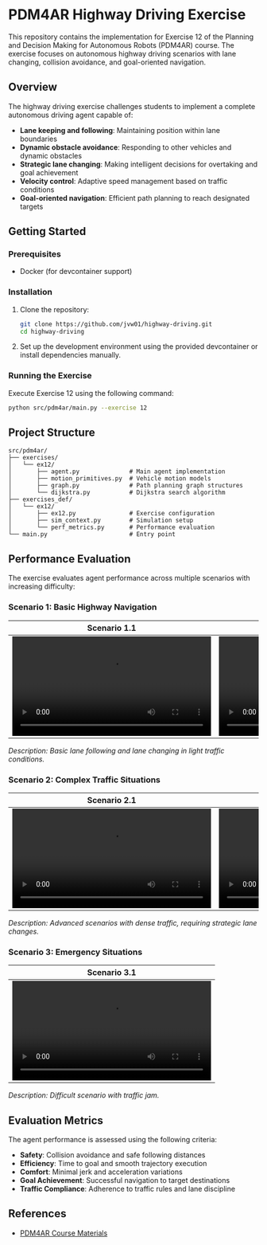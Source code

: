 # PDM4AR Highway Driving Exercise

This repository contains the implementation for Exercise 12 of the Planning and Decision Making for Autonomous Robots (PDM4AR) course. The exercise focuses on autonomous highway driving scenarios with lane changing, collision avoidance, and goal-oriented navigation.

## Overview

The highway driving exercise challenges students to implement a complete autonomous driving agent capable of:
- **Lane keeping and following**: Maintaining position within lane boundaries
- **Dynamic obstacle avoidance**: Responding to other vehicles and dynamic obstacles
- **Strategic lane changing**: Making intelligent decisions for overtaking and goal achievement
- **Velocity control**: Adaptive speed management based on traffic conditions
- **Goal-oriented navigation**: Efficient path planning to reach designated targets

## Getting Started

### Prerequisites

- Docker (for devcontainer support)

### Installation

1. Clone the repository:
   ```bash
   git clone https://github.com/jvw01/highway-driving.git
   cd highway-driving
   ```

2. Set up the development environment using the provided devcontainer or install dependencies manually.

### Running the Exercise

Execute Exercise 12 using the following command:

```bash
python src/pdm4ar/main.py --exercise 12
```

## Project Structure

```
src/pdm4ar/
├── exercises/
│   └── ex12/
│       ├── agent.py              # Main agent implementation
│       ├── motion_primitives.py  # Vehicle motion models
│       ├── graph.py              # Path planning graph structures
│       └── dijkstra.py           # Dijkstra search algorithm
├── exercises_def/
│   └── ex12/
│       ├── ex12.py               # Exercise configuration
│       ├── sim_context.py        # Simulation setup
│       └── perf_metrics.py       # Performance evaluation
└── main.py                       # Entry point
```

## Performance Evaluation

The exercise evaluates agent performance across multiple scenarios with increasing difficulty:

### Scenario 1: Basic Highway Navigation

| Scenario 1.1 | Scenario 1.2 |
|:----------:|:----------:|
| <video src="videos/Evaluation-Final24-1-scenario1-EpisodeVisualisation-figure1-Animation.mp4" controls width="400"></video> | <video src="videos/Evaluation-Final24-2-scenario1-EpisodeVisualisation-figure1-Animation.mp4" controls width="400"></video> |

*Description: Basic lane following and lane changing in light traffic conditions.*

### Scenario 2: Complex Traffic Situations

| Scenario 2.1 | Scenario 2.2 |
|:----------:|:----------:|
| <video src="videos/Evaluation-Final24-1-scenario2-EpisodeVisualisation-figure1-Animation.mp4" controls width="400"></video> | <video src="videos/Evaluation-Final24-2-scenario2-EpisodeVisualisation-figure1-Animation.mp4" controls width="400"></video> |

*Description: Advanced scenarios with dense traffic, requiring strategic lane changes.*

### Scenario 3: Emergency Situations

| Scenario 3.1 |
|:----------:|
| <video src="videos/Evaluation-Final24-3-scenario1-EpisodeVisualisation-figure1-Animation.mp4" controls width="400"></video> |

*Description: Difficult scenario with traffic jam.*

## Evaluation Metrics

The agent performance is assessed using the following criteria:

- **Safety**: Collision avoidance and safe following distances
- **Efficiency**: Time to goal and smooth trajectory execution  
- **Comfort**: Minimal jerk and acceleration variations
- **Goal Achievement**: Successful navigation to target destinations
- **Traffic Compliance**: Adherence to traffic rules and lane discipline

## References

- [PDM4AR Course Materials](https://pdm4ar.github.io/exercises/12-highway_driving.html)
